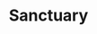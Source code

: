 ---
pid: RS149
title: Sanctuary
location_transcription: City Hall
zipcode: '19146'
outside_phl: 
neighborhood: Graduate Hospital,Naval Square,Southwest Center City
age: '31'
age_range: 30-39
instagram: 
image_file_name: RS_149.jpg
proposal_transcription: A performance piece in which all municipal workers at city
  hall leave their offices, gather in the courtyard facing inward while the names
  of the 107 individuals retained by ICE September 2017 are projected on the facade
  of the building
topic: Immigration,Politics
topic_summary: 0, 0
type: Performance,Projection
keywords_other: ICE, immigration, city hall
credit: César
image_labels: 
twitter: 
facebook: 
permalink: "/monuments/rs149/"
layout: item-page
---